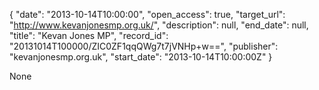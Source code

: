 {
  "date": "2013-10-14T10:00:00", 
  "open_access": true, 
  "target_url": "http://www.kevanjonesmp.org.uk/", 
  "description": null, 
  "end_date": null, 
  "title": "Kevan Jones MP", 
  "record_id": "20131014T100000/ZIC0ZF1qqQWg7t7jVNHp+w==", 
  "publisher": "kevanjonesmp.org.uk", 
  "start_date": "2013-10-14T10:00:00Z"
}

None